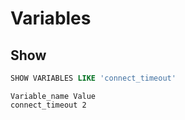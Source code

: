 # Variables

## Show

```sql
SHOW VARIABLES LIKE 'connect_timeout'
```

```
Variable_name Value
connect_timeout 2
```